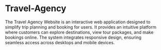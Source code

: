 # Travel-Agency
The Travel Agency Website is an interactive web application designed to simplify trip planning and booking for users. It provides an intuitive platform where customers can explore destinations, view tour packages, and make bookings online. The system integrates responsive design, ensuring seamless access across desktops and mobile devices.
